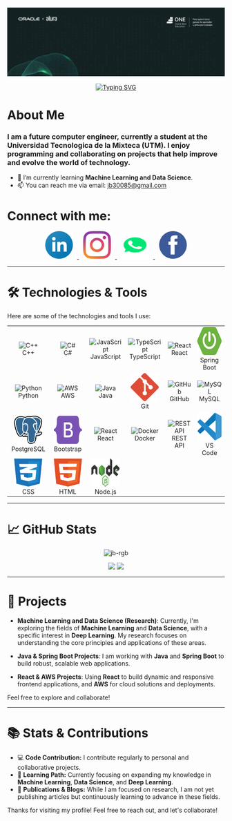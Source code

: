 ![Profile Banner](https://raw.githubusercontent.com/jb-rgb/jb-rgb/main/oracle.PNG)

<div align="center">
    <a href="https://git.io/typing-svg"><img src="https://readme-typing-svg.herokuapp.com?font=Signika&weight=700&size=32&pause=1000&color=9C29F7&center=true&vCenter=true&width=435&lines=Hi+%F0%9F%91%8B%2C+I'm+Jorge+Barahona" alt="Typing SVG" /></a>
</div>

# About Me
### I am a future computer engineer, currently a student at the Universidad Tecnologica de la Mixteca (UTM). I enjoy programming and collaborating on projects that help improve and evolve the world of technology.

- 🌱 I’m currently learning **Machine Learning and Data Science**.
- 📫 You can reach me via email: [jb30085@gmail.com](mailto:jb30085@gmail.com)

# Connect with me:
<p align="center">
    <a href="https://www.linkedin.com/in/jorge-arturo-barahona-de-la-cruz-48583b271/" target="_blank">
        <img src="./logos/linkedin-icon.svg" width="64" height="64" alt="LinkedIn logo" style="margin: 0 10px;">
    </a>
    <a href="https://www.instagram.com/_.jorge_b._/" target="_blank">
        <img src="./logos/instagram-2016-5.svg" width="64" height="64" alt="Instagram logo" style="margin: 0 10px;">
    </a>
    <a href="https://wa.me/529532120913?text=Hello,%20how%20are%20you?%20How%20can%20I%20help%20you?" target="_blank">
        <img src="./logos/whatsapp-8.svg" width="64" height="64" alt="WhatsApp logo" style="margin: 0 10px;">
    </a>
    <a href="https://www.facebook.com/jorgearturo.barahonadelacruz" target="_blank">
        <img src="./logos/facebook-3-3.svg" width="64" height="64" alt="Facebook logo" style="margin: 0 10px;">
    </a>
</p>

---

# 🛠️ Technologies & Tools

Here are some of the technologies and tools I use:

<table align="center">
    <tr>
        <td align="center" width="128">
            <img src="https://techstack-generator.vercel.app/cpp-icon.svg" alt="C++" width="65" height="65" />
            <br>C++
        </td>
        <td align="center" width="128">
            <img src="https://techstack-generator.vercel.app/csharp-icon.svg" alt="C#" width="65" height="65" />
            <br>C#
        </td>
        <td align="center" width="128">
            <img src="https://techstack-generator.vercel.app/js-icon.svg" alt="JavaScript" width="65" height="65" />
            <br>JavaScript
        </td>
        <td align="center" width="128">
            <img src="https://techstack-generator.vercel.app/ts-icon.svg" alt="TypeScript" width="65" height="65" />
            <br>TypeScript
        </td>
        <td align="center" width="128">
            <img src="https://techstack-generator.vercel.app/react-icon.svg" alt="React" width="65" height="65" />
            <br>React
        </td>
        <td align="center" width="128">
            <img src="./logos/spring-boot-1.svg" alt="Spring Boot" width="65" height="65" />
            <br>Spring Boot
        </td>
    </tr>
    <tr>
        <td align="center" width="128">
            <img src="https://techstack-generator.vercel.app/python-icon.svg" alt="Python" width="65" height="65" />
            <br>Python
        </td>
        <td align="center" width="128">
            <img src="https://techstack-generator.vercel.app/aws-icon.svg" alt="AWS" width="65" height="65" />
            <br>AWS
        </td>
        <td align="center" width="128">
            <img src="https://techstack-generator.vercel.app/java-icon.svg" alt="Java" width="65" height="65" />
            <br>Java
        </td>
        <td align="center" width="128">
            <img src="./logos/git-icon.svg" alt="Git" width="65" height="65" />
            <br>Git
        </td>
        <td align="center" width="128">
            <img src="https://techstack-generator.vercel.app/github-icon.svg" alt="GitHub" width="65" height="65" />
            <br>GitHub
        </td>
        <td align="center" width="128">
            <img src="https://techstack-generator.vercel.app/mysql-icon.svg" alt="MySQL" width="65" height="65" />
            <br>MySQL
        </td>
    </tr>
    <tr>
        <td align="center" width="128">
            <img src="./logos/postgresql.svg" alt="PostgreSQL" width="65" height="65" />
            <br>PostgreSQL
        </td>
        <td align="center" width="128">
            <img src="./logos/bootstrap-5-1.svg" alt="Bootstrap" width="65" height="65" />
            <br>Bootstrap
        </td>
        <td align="center" width="128">
            <img src="https://techstack-generator.vercel.app/react-icon.svg" alt="React" width="65" height="65" />
            <br>React
        </td>
        <td align="center" width="128">
            <img src="https://techstack-generator.vercel.app/docker-icon.svg" alt="Docker" width="65" height="65" />
            <br>Docker
        </td>
        <td align="center" width="128">
            <img src="https://techstack-generator.vercel.app/restapi-icon.svg" alt="REST API" width="65" height="65" />
            <br>REST API
        </td>
        <td align="center" width="128">
            <img src="./logos/visual-studio-code-1.svg" alt="VS Code" width="65" height="65" />
            <br>VS Code
        </td>
    </tr>
    <tr>
        <td align="center" width="128">
            <img src="./logos/css-3.svg" alt="CSS" width="65" height="65" />
            <br>CSS
        </td>
        <td align="center" width="128">
            <img src="./logos/html-1.svg" alt="HTML" width="65" height="65" />
            <br>HTML
        </td>
        <td align="center" width="128">
            <img src="./logos/nodejs-1.svg" alt="Node.js" width="65" height="65" />
            <br>Node.js
        </td>
    </tr>
</table>

---

# 📈 GitHub Stats

<div align="center">
  <p align="center"> <img src="https://komarev.com/ghpvc/?username=jb-rgb&label=Profile%20views&color=880eb4&style=flat" alt="jb-rgb" /> </p>
  <img height="160" src="https://github-readme-stats.vercel.app/api?username=jb-rgb&show_icons=true&count_private=true&hide=prs&theme=dark&hide_border=true" />
  <img height="160" src="https://github-readme-stats.vercel.app/api/top-langs/?username=jb-rgb&layout=compact&langs_count=8&theme=dark&hide_border=true" />
</div>

---

# 🚀 Projects

- **Machine Learning and Data Science (Research)**: Currently, I'm exploring the fields of **Machine Learning** and **Data Science**, with a specific interest in **Deep Learning**. My research focuses on understanding the core principles and applications of these areas.

- **Java & Spring Boot Projects**: I am working with **Java** and **Spring Boot** to build robust, scalable web applications. 

- **React & AWS Projects**: Using **React** to build dynamic and responsive frontend applications, and **AWS** for cloud solutions and deployments.

Feel free to explore and collaborate!

---

# 📚 Stats & Contributions

- 💻 **Code Contribution:** I contribute regularly to personal and collaborative projects.
- 🧠 **Learning Path:** Currently focusing on expanding my knowledge in **Machine Learning**, **Data Science**, and **Deep Learning**.
- 📝 **Publications & Blogs:** While I am focused on research, I am not yet publishing articles but continuously learning to advance in these fields.

Thanks for visiting my profile! Feel free to reach out, and let's collaborate!
